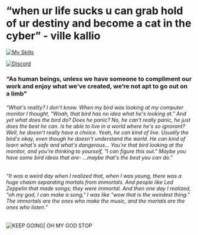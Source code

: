 # “when ur life sucks u can grab hold of ur destiny and become a cat in the cyber” - ville kallio

[![My Skills](https://skillicons.dev/icons?i=blender,unity,vscode,py,cs,lua,html,css)](https://skillicons.dev)

[![Discord](https://skillicons.dev/icons?i=discord)](https://discordapp.com/users/280220075385159690)

### “As human beings, unless we have someone to compliment our work and enjoy what we’ve created, we’re not apt to go out on a limb"

###### “What's reality? I don't know. When my bird was looking at my computer monitor I thought, "Woah, that bird has no idea what he's looking at." And yet what does the bird do? Does he panic? No, he can't really panic, he just does the best he can. Is he able to live in a world where he's so ignorant? Well, he doesn't really have a choice. Yeah, he can kind of live. Usually the bird's okay, even though he doesn't understand the world. He can kind of learn what's safe and what's dangerous... You're that bird looking at the monitor, and you're thinking to yourself, "I can figure this out." Maybe you have some bird ideas that are- ...maybe that's the best you can do.”

###### “It was a weird day when I realized that, when I was young, there was a huge chasm separating mortals from immortals. And people like Led Zeppelin that made songs; they were immortal. And then one day I realized, "oh my god, I can make a song," I was like "wow that is the weirdest thing." The immortals are the ones who make the music, and the mortals are the ones who listen.”

![KEEP GOING| OH MY GOD STOP](https://i.imgur.com/akZEO26.png)
